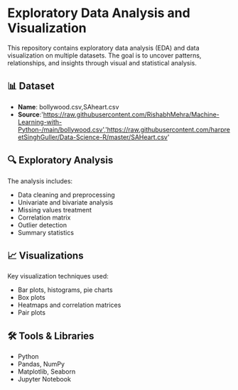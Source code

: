# Exploratory Data Analysis and Visualization

This repository contains exploratory data analysis (EDA) and data visualization on multiple datasets. The goal is to uncover patterns, relationships, and insights through visual and statistical analysis.

## 📊 Dataset

- **Name**: bollywood.csv,SAheart.csv
- **Source**:'https://raw.githubusercontent.com/RishabhMehra/Machine-Learning-with-Python-/main/bollywood.csv','https://raw.githubusercontent.com/harpreetSinghGuller/Data-Science-R/master/SAHeart.csv'

## 🔍 Exploratory Analysis

The analysis includes:
- Data cleaning and preprocessing
- Univariate and bivariate analysis
- Missing values treatment
- Correlation matrix
- Outlier detection
- Summary statistics

## 📈 Visualizations

Key visualization techniques used:
- Bar plots, histograms, pie charts
- Box plots
- Heatmaps and correlation matrices
- Pair plots

## 🛠️ Tools & Libraries

- Python
- Pandas, NumPy
- Matplotlib, Seaborn
- Jupyter Notebook

